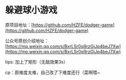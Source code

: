 # 躲避球小游戏

原项目地址：[https://github.com/HZFE/dodger-game](https://github.com/HZFE/dodger-game)

公众号原创介绍地址：[https://mp.weixin.qq.com/s/BxrLSr0q9rzGjJp4beJ7Xw](https://mp.weixin.qq.com/s/BxrLSr0q9rzGjJp4beJ7Xw)

tips: 加上了矩形（无敌效果3s）

cp：原难度太难，自己改了下难度还行（菜啊喂~
